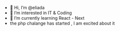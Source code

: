 - 👋 Hi, I’m @eliada
- 👀 I’m interested in IT & Coding
- 🌱 I’m currently learning React - Next
- the php chalange has started , I am excited about it
